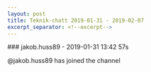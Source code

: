 ```yaml
---
layout: post
title: Teknik-chatt 2019-01-31 - 2019-02-07
excerpt_separator: <!--excerpt-->
---
```

<section class="message" markdown="1">
### jakob.huss89 - 2019-01-31 13:42 57s

@jakob.huss89 has joined the channel

<!--excerpt-->
</section>